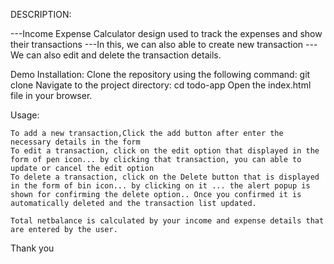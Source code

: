 DESCRIPTION: 

---Income Expense Calculator design used to track the expenses and show their transactions
---In this, we can also able to create new transaction
---We can also edit and delete the transaction details.

Demo
Installation:
  Clone the repository using the following command:
    git clone
  Navigate to the project directory:
    cd todo-app
  Open the index.html file in your browser.


Usage: 

    To add a new transaction,Click the add button after enter the necessary details in the form
    To edit a transaction, click on the edit option that displayed in the form of pen icon... by clicking that transaction, you can able to update or cancel the edit option
    To delete a transaction, click on the Delete button that is displayed in the form of bin icon... by clicking on it ... the alert popup is shown for confirming the delete option.. Once you confirmed it is automatically deleted and the transaction list updated.

    Total netbalance is calculated by your income and expense details that are entered by the user.


  

  Thank you
